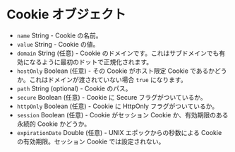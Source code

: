 # Cookie オブジェクト

* `name` String - Cookie の名前。
* `value` String - Cookie の値。
* `domain` String (任意) - Cookie のドメインです。これはサブドメインでも有効になるように最初のドットで正規化されます。
* `hostOnly` Boolean (任意) - その Cookie がホスト限定 Cookie であるかどうか。これはドメインが渡されていない場合 `true` になります。
* `path` String (optional) - Cookie のパス。
* `secure` Boolean (任意) - Cookie に Secure フラグがついているか。
* `httpOnly` Boolean (任意) - Cookie に HttpOnly フラグがついているか。
* `session` Boolean (任意) - Cookie がセッション Cookie か、有効期限のある永続的 Cookie かどうか。
* `expirationDate` Double (任意) - UNIX エポックからの秒数による Cookie の有効期限。セッション Cookie では設定されない。